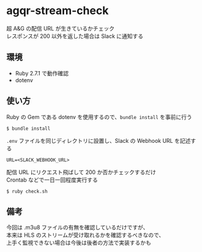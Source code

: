 # agqr-stream-check

超 A&G の配信 URL が生きているかチェック  
レスポンスが 200 以外を返した場合は Slack に通知する

## 環境

- Ruby 2.7.1 で動作確認
- dotenv

## 使い方

Ruby の Gem である dotenv を使用するので、`bundle install` を事前に行う

```
$ bundle install
```

`.env` ファイルを同じディレクトリに設置し、Slack の Webhook URL を記述する

```
URL=<SLACK_WEBHOOK_URL>
```

配信 URL にリクエスト飛ばして 200 か否かチェックするだけ  
Crontab などで一日一回程度実行する

```
$ ruby check.sh
```

## 備考

今回は .m3u8 ファイルの有無を確認しているだけですが、  
本来は HLS のストリームが受け取れるかを確認するべきなので、  
上手く監視できない場合は今後は後者の方法で実装するかも
